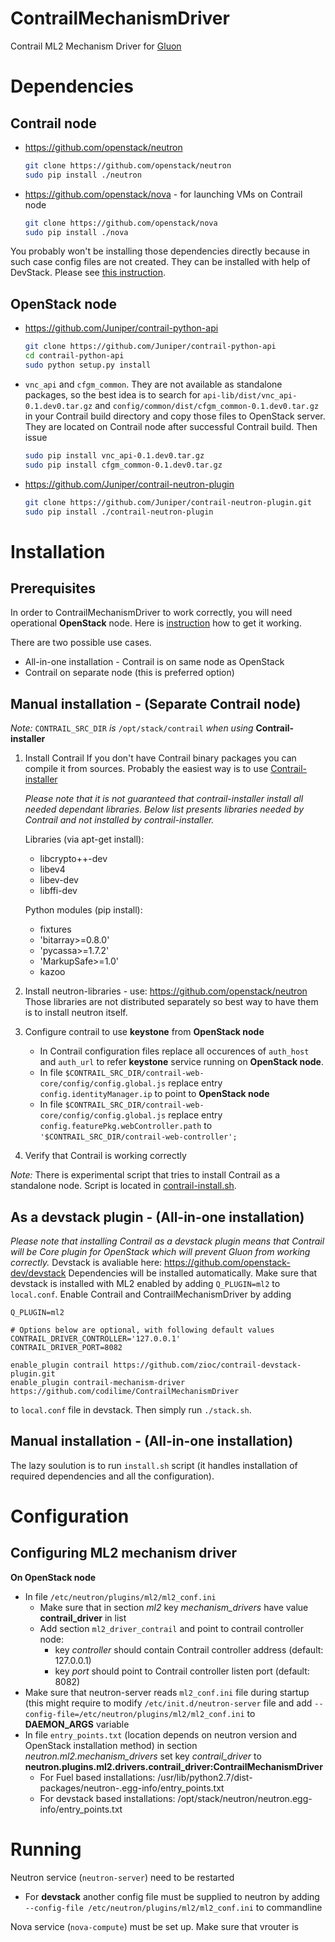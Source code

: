ContrailMechanismDriver
=======================

Contrail ML2 Mechanism Driver for [Gluon](https://wiki.openstack.org/wiki/Gluon "Gluon wiki")

Dependencies
============

Contrail node
-------------

* https://github.com/openstack/neutron
	```sh
	git clone https://github.com/openstack/neutron
	sudo pip install ./neutron
	```
* https://github.com/openstack/nova - for launching VMs on Contrail node
	```sh
	git clone https://github.com/openstack/nova
	sudo pip install ./nova
	```

You probably won't be installing those dependencies directly because in
such case config files are not created. They can be installed with help
of DevStack. Please see [this instruction](./nova-setup.md).

OpenStack node
--------------

* https://github.com/Juniper/contrail-python-api
	```sh
	git clone https://github.com/Juniper/contrail-python-api
	cd contrail-python-api
	sudo python setup.py install
	```

* `vnc_api` and `cfgm_common`. They are not available as standalone packages, so the best idea is to search for
	`api-lib/dist/vnc_api-0.1.dev0.tar.gz` and `config/common/dist/cfgm_common-0.1.dev0.tar.gz` in
	your Contrail build directory and copy those files to OpenStack server. They
	are located on Contrail node after successful Contrail build. Then issue
	```sh
	sudo pip install vnc_api-0.1.dev0.tar.gz
	sudo pip install cfgm_common-0.1.dev0.tar.gz
	```

* https://github.com/Juniper/contrail-neutron-plugin
	```sh
	git clone https://github.com/Juniper/contrail-neutron-plugin.git
	sudo pip install ./contrail-neutron-plugin
	```

Installation
============

Prerequisites
-------------
In order to ContrailMechanismDriver to work correctly, you will need operational **OpenStack** node.
Here is [instruction](./devstack-install.md) how to get it working.

There are two possible use cases.
* All-in-one installation - Contrail is on same node as OpenStack
* Contrail on separate node (this is preferred option)

Manual installation - (Separate Contrail node)
----------------------------------------------
_Note:_ `CONTRAIL_SRC_DIR` _is_ `/opt/stack/contrail` _when using_ **Contrail-installer**

1. Install Contrail
	If you don't have Contrail binary packages you can compile it from sources. Probably the easiest way is to use [Contrail-installer](https://github.com/Juniper/contrail-installer)

	_Please note that it is not guaranteed that contrail-installer install all needed dependant libraries. Below list presents libraries needed by Contrail and not installed by contrail-installer._
	
	Libraries (via apt-get install):
	* libcrypto++-dev
	* libev4
	* libev-dev
	* libffi-dev
	
	Python modules (pip install):
	* fixtures
	* 'bitarray>=0.8.0'
	* 'pycassa>=1.7.2'
	* 'MarkupSafe>=1.0'
	* kazoo
2. Install neutron-libraries - use: https://github.com/openstack/neutron
	Those libraries are not distributed separately so best way to have them is to install neutron itself.
3. Configure contrail to use **keystone** from **OpenStack node**
	* In Contrail configuration files replace all occurences of `auth_host` and `auth_url` to refer **keystone** service running on **OpenStack node**.
	* In file `$CONTRAIL_SRC_DIR/contrail-web-core/config/config.global.js` replace entry `config.identityManager.ip` to point to **OpenStack node**
	* In file `$CONTRAIL_SRC_DIR/contrail-web-core/config/config.global.js` replace entry `config.featurePkg.webController.path` to `'$CONTRAIL_SRC_DIR/contrail-web-controller';`
4. Verify that Contrail is working correctly

_Note:_ There is experimental script that tries to install Contrail as a standalone node. Script is located in [contrail-install.sh](./util/contrail-install.sh).

As a devstack plugin - (All-in-one installation)
------------------------------------------------
_Please note that installing Contrail as a devstack plugin means that Contrail will be Core plugin for OpenStack which will prevent Gluon from working correctly._
Devstack is avaliable here: https://github.com/openstack-dev/devstack
Dependencies will be installed automatically.
Make sure that devstack is installed with ML2 enabled by adding `Q_PLUGIN=ml2` to `local.conf`.
Enable Contrail and ContrailMechanismDriver by adding
```
Q_PLUGIN=ml2

# Options below are optional, with following default values
CONTRAIL_DRIVER_CONTROLLER='127.0.0.1'
CONTRAIL_DRIVER_PORT=8082

enable_plugin contrail https://github.com/zioc/contrail-devstack-plugin.git
enable_plugin contrail-mechanism-driver https://github.com/codilime/ContrailMechanismDriver
```
to `local.conf` file in devstack.
Then simply run `./stack.sh`.

Manual installation - (All-in-one installation)
-----------------------------------------------

The lazy soulution is to run `install.sh` script (it handles installation of required dependencies and all the configuration).

Configuration
=============

Configuring ML2 mechanism driver
--------------------
**On OpenStack node**
* In file `/etc/neutron/plugins/ml2/ml2_conf.ini`
	* Make sure that in section *ml2* key *mechanism_drivers* have value **contrail_driver** in list
	* Add section `ml2_driver_contrail` and point to contrail controller node:
		- key *controller* should contain Contrail controller address (default: 127.0.0.1)
		- key *port* should point to Contrail controller listen port (default: 8082)
* Make sure that neutron-server reads `ml2_conf.ini` file during startup (this might require to modify `/etc/init.d/neutron-server` file and add `--config-file=/etc/neutron/plugins/ml2/ml2_conf.ini` to **DAEMON_ARGS** variable
* In file `entry_points.txt` (location depends on neutron version and OpenStack installation method) in section *neutron.ml2.mechanism_drivers* set key *contrail_driver* to **neutron.plugins.ml2.drivers.contrail_driver:ContrailMechanismDriver**
	* For Fuel based installations: /usr/lib/python2.7/dist-packages/neutron-<version>.egg-info/entry_points.txt
	* For devstack based installations: /opt/stack/neutron/neutron.egg-info/entry_points.txt

Running
=======

Neutron service (`neutron-server`) need to be restarted

* For **devstack** another config file must be supplied to neutron by adding `--config-file /etc/neutron/plugins/ml2/ml2_conf.ini` to commandline

Nova service (`nova-compute`) must be set up. Make sure that vrouter is

